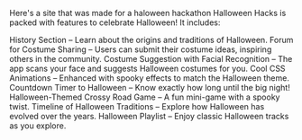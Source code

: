 Here's a site that was made for a haloween hackathon Halloween Hacks is packed with features to celebrate Halloween! It includes:

History Section – Learn about the origins and traditions of Halloween. 
Forum for Costume Sharing – Users can submit their costume ideas, inspiring others in the community. 
Costume Suggestion with Facial Recognition – The app scans your face and suggests Halloween costumes for you. 
Cool CSS Animations – Enhanced with spooky effects to match the Halloween theme.
Countdown Timer to Halloween – Know exactly how long until the big night! 
Halloween-Themed Crossy Road Game – A fun mini-game with a spooky twist.
Timeline of Halloween Traditions – Explore how Halloween has evolved over the years. 
Halloween Playlist – Enjoy classic Halloween tracks as you explore.
